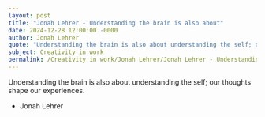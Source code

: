 ```yaml
---
layout: post
title: "Jonah Lehrer - Understanding the brain is also about"
date: 2024-12-28 12:00:00 -0000
author: Jonah Lehrer
quote: "Understanding the brain is also about understanding the self; our thoughts shape our experiences."
subject: Creativity in work
permalink: /Creativity in work/Jonah Lehrer/Jonah Lehrer - Understanding the brain is also about
---
```


Understanding the brain is also about understanding the self; our thoughts shape our experiences.

- Jonah Lehrer
